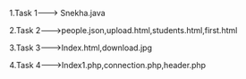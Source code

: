 1.Task 1---> Snekha.java

2.Task 2--->people.json,upload.html,students.html,first.html

3.Task 3--->Index.html,download.jpg

4.Task 4--->Index1.php,connection.php,header.php
